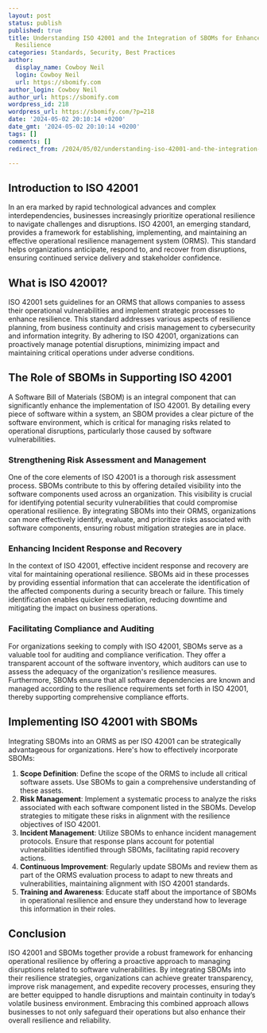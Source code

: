 ```yaml
---
layout: post
status: publish
published: true
title: Understanding ISO 42001 and the Integration of SBOMs for Enhanced Operational
  Resilience
categories: Standards, Security, Best Practices
author:
  display_name: Cowboy Neil
  login: Cowboy Neil
  url: https://sbomify.com
author_login: Cowboy Neil
author_url: https://sbomify.com
wordpress_id: 218
wordpress_url: https://sbomify.com/?p=218
date: '2024-05-02 20:10:14 +0200'
date_gmt: '2024-05-02 20:10:14 +0200'
tags: []
comments: []
redirect_from: /2024/05/02/understanding-iso-42001-and-the-integration-of-sboms-for-enhanced-operational-resilience/

---
```


## Introduction to ISO 42001

In an era marked by rapid technological advances and complex interdependencies, businesses increasingly prioritize operational resilience to navigate challenges and disruptions. ISO 42001, an emerging standard, provides a framework for establishing, implementing, and maintaining an effective operational resilience management system (ORMS). This standard helps organizations anticipate, respond to, and recover from disruptions, ensuring continued service delivery and stakeholder confidence.

## What is ISO 42001?

ISO 42001 sets guidelines for an ORMS that allows companies to assess their operational vulnerabilities and implement strategic processes to enhance resilience. This standard addresses various aspects of resilience planning, from business continuity and crisis management to cybersecurity and information integrity. By adhering to ISO 42001, organizations can proactively manage potential disruptions, minimizing impact and maintaining critical operations under adverse conditions.

## The Role of SBOMs in Supporting ISO 42001

A Software Bill of Materials (SBOM) is an integral component that can significantly enhance the implementation of ISO 42001. By detailing every piece of software within a system, an SBOM provides a clear picture of the software environment, which is critical for managing risks related to operational disruptions, particularly those caused by software vulnerabilities.

### Strengthening Risk Assessment and Management

One of the core elements of ISO 42001 is a thorough risk assessment process. SBOMs contribute to this by offering detailed visibility into the software components used across an organization. This visibility is crucial for identifying potential security vulnerabilities that could compromise operational resilience. By integrating SBOMs into their ORMS, organizations can more effectively identify, evaluate, and prioritize risks associated with software components, ensuring robust mitigation strategies are in place.

### Enhancing Incident Response and Recovery

In the context of ISO 42001, effective incident response and recovery are vital for maintaining operational resilience. SBOMs aid in these processes by providing essential information that can accelerate the identification of the affected components during a security breach or failure. This timely identification enables quicker remediation, reducing downtime and mitigating the impact on business operations.

### Facilitating Compliance and Auditing

For organizations seeking to comply with ISO 42001, SBOMs serve as a valuable tool for auditing and compliance verification. They offer a transparent account of the software inventory, which auditors can use to assess the adequacy of the organization's resilience measures. Furthermore, SBOMs ensure that all software dependencies are known and managed according to the resilience requirements set forth in ISO 42001, thereby supporting comprehensive compliance efforts.

## Implementing ISO 42001 with SBOMs

Integrating SBOMs into an ORMS as per ISO 42001 can be strategically advantageous for organizations. Here's how to effectively incorporate SBOMs:

1. **Scope Definition**: Define the scope of the ORMS to include all critical software assets. Use SBOMs to gain a comprehensive understanding of these assets.
2. **Risk Management**: Implement a systematic process to analyze the risks associated with each software component listed in the SBOMs. Develop strategies to mitigate these risks in alignment with the resilience objectives of ISO 42001.
3. **Incident Management**: Utilize SBOMs to enhance incident management protocols. Ensure that response plans account for potential vulnerabilities identified through SBOMs, facilitating rapid recovery actions.
4. **Continuous Improvement**: Regularly update SBOMs and review them as part of the ORMS evaluation process to adapt to new threats and vulnerabilities, maintaining alignment with ISO 42001 standards.
5. **Training and Awareness**: Educate staff about the importance of SBOMs in operational resilience and ensure they understand how to leverage this information in their roles.

## Conclusion

ISO 42001 and SBOMs together provide a robust framework for enhancing operational resilience by offering a proactive approach to managing disruptions related to software vulnerabilities. By integrating SBOMs into their resilience strategies, organizations can achieve greater transparency, improve risk management, and expedite recovery processes, ensuring they are better equipped to handle disruptions and maintain continuity in today’s volatile business environment. Embracing this combined approach allows businesses to not only safeguard their operations but also enhance their overall resilience and reliability.

